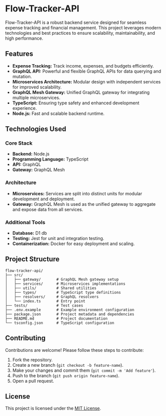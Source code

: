 # Flow-Tracker-API

Flow-Tracker-API is a robust backend service designed for seamless expense tracking and financial management. This project leverages modern technologies and best practices to ensure scalability, maintainability, and high performance.

## Features

- **Expense Tracking:** Track income, expenses, and budgets efficiently.
- **GraphQL API:** Powerful and flexible GraphQL APIs for data querying and mutation.
- **Microservices Architecture:** Modular design with independent services for improved scalability.
- **GraphQL Mesh Gateway:** Unified GraphQL gateway for integrating multiple microservices.
- **TypeScript:** Ensuring type safety and enhanced development experience.
- **Node.js:** Fast and scalable backend runtime.

## Technologies Used

### Core Stack
- **Backend:** Node.js
- **Programming Language:** TypeScript
- **API:** GraphQL
- **Gateway:** GraphQL Mesh

### Architecture
- **Microservices:** Services are split into distinct units for modular development and deployment.
- **Gateway:** GraphQL Mesh is used as the unified gateway to aggregate and expose data from all services.

### Additional Tools
- **Database:** D1 db
- **Testing:** Jest for unit and integration testing.
- **Containerization:** Docker for easy deployment and scaling.


## Project Structure

```
flow-tracker-api/
├── src/
│   ├── gateway/       # GraphQL Mesh gateway setup
│   ├── services/      # Microservices implementations
│   ├── utils/         # Shared utilities
│   ├── types/         # TypeScript type definitions
│   ├── resolvers/     # GraphQL resolvers
│   └── index.ts       # Entry point
├── tests/             # Test cases
├── .env.example       # Example environment configuration
├── package.json       # Project metadata and dependencies
├── README.md          # Project documentation
└── tsconfig.json      # TypeScript configuration
```

## Contributing

Contributions are welcome! Please follow these steps to contribute:

1. Fork the repository.
2. Create a new branch (`git checkout -b feature-name`).
3. Make your changes and commit them (`git commit -m 'Add feature'`).
4. Push to the branch (`git push origin feature-name`).
5. Open a pull request.

## License

This project is licensed under the [MIT License](LICENSE).
